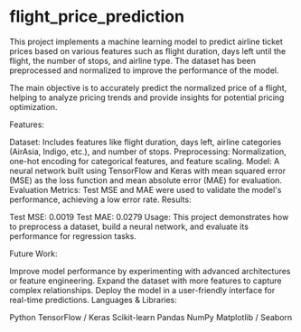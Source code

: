 # flight_price_prediction
This project implements a machine learning model to predict airline ticket prices based on various features such as flight duration, days left until the flight, the number of stops, and airline type. The dataset has been preprocessed and normalized to improve the performance of the model.

The main objective is to accurately predict the normalized price of a flight, helping to analyze pricing trends and provide insights for potential pricing optimization.

Features:

Dataset: Includes features like flight duration, days left, airline categories (AirAsia, Indigo, etc.), and number of stops.
Preprocessing: Normalization, one-hot encoding for categorical features, and feature scaling.
Model: A neural network built using TensorFlow and Keras with mean squared error (MSE) as the loss function and mean absolute error (MAE) for evaluation.
Evaluation Metrics: Test MSE and MAE were used to validate the model's performance, achieving a low error rate.
Results:

Test MSE: 0.0019
Test MAE: 0.0279
Usage:
This project demonstrates how to preprocess a dataset, build a neural network, and evaluate its performance for regression tasks.

Future Work:

Improve model performance by experimenting with advanced architectures or feature engineering.
Expand the dataset with more features to capture complex relationships.
Deploy the model in a user-friendly interface for real-time predictions.
Languages & Libraries:

Python
TensorFlow / Keras
Scikit-learn
Pandas
NumPy
Matplotlib / Seaborn
